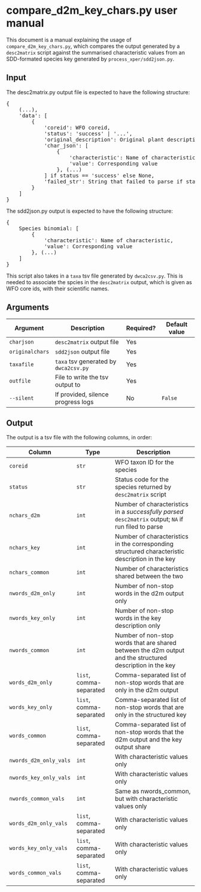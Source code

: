 # compare_d2m_key_chars.py user manual

This document is a manual explaining the usage of `compare_d2m_key_chars.py`, which compares the output generated by a `desc2matrix` script against the summarised characteristic values from an SDD-formated species key generated by `process_xper/sdd2json.py`.

## Input

The desc2matrix.py output file is expected to have the following structure:

<pre>
{
    (...),
    'data': [
        {
            'coreid': WFO coreid,
            'status': 'success' | '...',
            'original_description': Original plant description,
            'char_json': [
                {
                    'characteristic': Name of characteristic,
                    'value': Corresponding value
                }, (...)
            ] if status == 'success' else None,
            'failed_str': String that failed to parse if status != 'success' else None
        }
    ]
}
</pre>

The sdd2json.py output is expected to have the following structure:

<pre>
{
    Species binomial: [
        {
            'characteristic': Name of characteristic,
            'value': Corresponding value
        }, (...)
    ]
}
</pre>

This script also takes in a `taxa` tsv file generated by `dwca2csv.py`. This is needed to associate the spcies in the `desc2matrix` output, which is given as WFO core ids, with their scientific names.

## Arguments

| Argument | Description | Required? | Default value |
| --- | --- | --- | --- |
| `charjson` | `desc2matrix` output file | Yes | |
| `originalchars` | `sdd2json` output file | Yes | |
| `taxafile` | `taxa` tsv generated by `dwca2csv.py` | Yes | |
| `outfile` | File to write the tsv output to | Yes | |
| `--silent` | If provided, silence progress logs | No | `False` |

## Output

The output is a tsv file with the following columns, in order:

| Column | Type | Description |
| --- | --- | --- |
| `coreid` | `str` | WFO taxon ID for the species |
| `status` | `str` | Status code for the species returned by `desc2matrix` script |
| `nchars_d2m` | `int` | Number of characteristics in a _successfully parsed_ `desc2matrix` output; `NA` if run filed to parse |
| `nchars_key` | `int` | Number of characteristics in the corresponding structured characteristic description in the key |
| `nchars_common` | `int` | Number of characteristics shared between the two |
| `nwords_d2m_only` | `int` | Number of non-stop words in the d2m output only
| `nwords_key_only` | `int` | Number of non-stop words in the key description only
| `nwords_common` | `int` | Number of non-stop words that are shared between the d2m output and the structured description in the key
| `words_d2m_only` | `list`, comma-separated | Comma-separated list of non-stop words that are only in the d2m output
| `words_key_only` | `list`, comma-separated | Comma-separated list of non-stop words that are only in the structured key
| `words_common` | `list`, comma-separated | Comma-separated list of non-stop words that the d2m output and the key output share
| `nwords_d2m_only_vals` | `int` | With characteristic values only
| `nwords_key_only_vals` | `int` | With characteristic values only
| `nwords_common_vals` | `int` | Same as nwords_common, but with characteristic values only
| `words_d2m_only_vals` | `list`, comma-separated | With characteristic values only
| `words_key_only_vals` | `list`, comma-separated | With characteristic values only
| `words_common_vals` | `list`, comma-separated | With characteristic values only